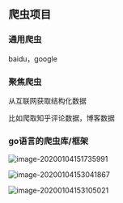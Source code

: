 ## 爬虫项目

### 通用爬虫

baidu，google

### 聚焦爬虫

从互联网获取结构化数据

比如爬取知乎评论数据，博客数据

### go语言的爬虫库/框架

![image-20200104151735991](https://tva1.sinaimg.cn/large/006tNbRwgy1gakjyjbagoj313y0bwdhq.jpg)

![image-20200104153041867](https://tva1.sinaimg.cn/large/006tNbRwgy1gakkbzm2b3j31as0pc4bk.jpg)

![image-20200104153105021](https://tva1.sinaimg.cn/large/006tNbRwgy1gakkcee1xsj31by0m8109.jpg)

